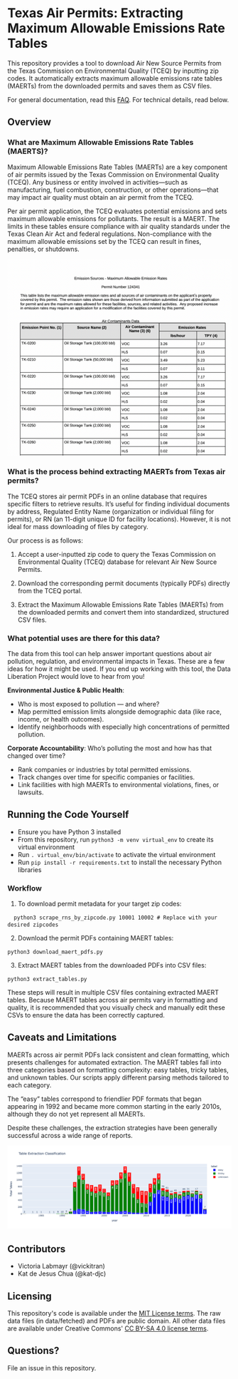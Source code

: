# Texas Air Permits: Extracting Maximum Allowable Emissions Rate Tables

This repository provides a tool to download Air New Source Permits from the Texas Commission on Environmental Quality (TCEQ) by inputting zip codes. It automatically extracts maximum allowable emissions rate tables (MAERTs) from the downloaded permits and saves them as CSV files.

For general documentation, read this [FAQ](https://docs.google.com/document/d/1dJIYn_4FDi1xqVX2ouW0tIdX0m9RxJCeMvTg_j1kJ8w/edit?usp=sharing). For technical details, read below.

## Overview

### What are Maximum Allowable Emissions Rate Tables (MAERTS)?

Maximum Allowable Emissions Rate Tables (MAERTs) are a key component of air permits issued by the Texas Commission on Environmental Quality (TCEQ). Any business or entity involved in activities—such as manufacturing, fuel combustion, construction, or other operations—that may impact air quality must obtain an air permit from the TCEQ.

Per air permit application, the TCEQ evaluates potential emissions and sets maximum allowable emissions for pollutants. The result is a MAERT. The limits in these tables ensure compliance with air quality standards under the Texas Clean Air Act and federal regulations. Non-compliance with the maximum allowable emissions set by the TCEQ can result in fines, penalties, or shutdowns.

![Sample Table](assets/table.png)

### What is the process behind extracting MAERTs from Texas air permits?

The TCEQ stores air permit PDFs in an online database that requires specific filters to retrieve results. It’s useful for finding individual documents by address, Regulated Entity Name (organization or individual filing for permits), or RN (an 11-digit unique ID for facility locations). However, it is not ideal for mass downloading of files by category. 

Our process is as follows:

1. Accept a user-inputted zip code to query the Texas Commission on Environmental Quality (TCEQ) database for relevant Air New Source Permits.

2. Download the corresponding permit documents (typically PDFs) directly from the TCEQ portal.

3. Extract the Maximum Allowable Emissions Rate Tables (MAERTs) from the downloaded permits and convert them into standardized, structured CSV files.

### What potential uses are there for this data? 
The data from this tool can help answer important questions about air pollution, regulation, and environmental impacts in Texas. These are a few ideas for how it might be used. If you end up working with this tool, the Data Liberation Project would love to hear from you!

**Environmental Justice & Public Health**: 
- Who is most exposed to pollution — and where?
- Map permitted emission limits alongside demographic data (like race, income, or health outcomes).
- Identify neighborhoods with especially high concentrations of permitted pollution.

**Corporate Accountability**: Who’s polluting the most and how has that changed over time?
- Rank companies or industries by total permitted emissions.
- Track changes over time for specific companies or facilities.
- Link facilities with high MAERTs to environmental violations, fines, or lawsuits.

## Running the Code Yourself
- Ensure you have Python 3 installed
- From this repository, run `python3 -m venv virtual_env` to create its virtual environment
- Run `. virtual_env/bin/activate` to activate the virtual environment
- Run `pip install -r requirements.txt` to install the necessary Python libraries
### Workflow
1. To download permit metadata for your target zip codes:
```
  python3 scrape_rns_by_zipcode.py 10001 10002 # Replace with your desired zipcodes
```
2. Download the permit PDFs containing MAERT tables:
```
python3 download_maert_pdfs.py
```
3. Extract MAERT tables from the downloaded PDFs into CSV files:
```
python3 extract_tables.py
```
These steps will result in multiple CSV files containing extracted MAERT tables. Because MAERT tables across air permits vary in formatting and quality, it is recommended that you visually check and manually edit these CSVs to ensure the data has been correctly captured.

## Caveats and Limitations

MAERTs across air permit PDFs lack consistent and clean formatting, which presents challenges for automated extraction. The MAERT tables fall into three categories based on formatting complexity: easy tables, tricky tables, and unknown tables. Our scripts apply different parsing methods tailored to each category.

The “easy” tables correspond to friendlier PDF formats that began appearing in 1992 and became more common starting in the early 2010s, although they do not yet represent all MAERTs.

Despite these challenges, the extraction strategies have been generally successful across a wide range of reports.

![Sample Table](assets/doc.png)

## Contributors
- Victoria Labmayr (@vickitran)
- Kat de Jesus Chua (@kat-djc)

## Licensing
This repository's code is available under the [MIT License terms](https://opensource.org/license/mit). The raw data files (in data/fetched) and PDFs are public domain. All other data files are available under Creative Commons' [CC BY-SA 4.0 license terms](https://creativecommons.org/licenses/by-sa/4.0/).

## Questions?
File an issue in this repository. 
